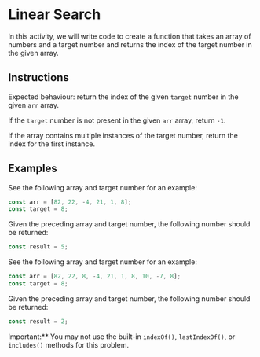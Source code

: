 # Linear Search

In this activity, we will write code to create a function that takes an array of numbers and a target number and returns the index of the target number in the given array.

## Instructions

Expected behaviour: return the index of the given `target` number in the given `arr` array.

If the `target` number is not present in the given `arr` array, return `-1`.

If the array contains multiple instances of the target number, return the index for the first instance.

## Examples

See the following array and target number for an example:

```js
const arr = [82, 22, -4, 21, 1, 8];
const target = 8;
```

Given the preceding array and target number, the following number should be returned:

```js
const result = 5;
```

See the following array and target number for an example:

```js
const arr = [82, 22, 8, -4, 21, 1, 8, 10, -7, 8];
const target = 8;
```

Given the preceding array and target number, the following number should be returned:

```js
const result = 2;
```

Important:\*\* You may not use the built-in `indexOf()`, `lastIndexOf()`, or `includes()` methods for this problem.
